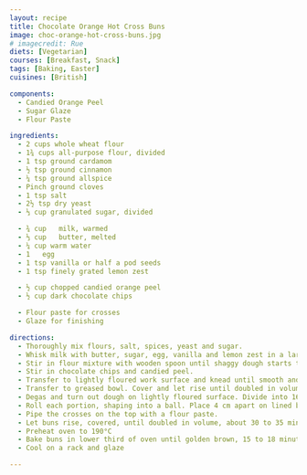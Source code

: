 ```yaml
---
layout: recipe
title: Chocolate Orange Hot Cross Buns
image: choc-orange-hot-cross-buns.jpg
# imagecredit: Rue
diets: [Vegetarian]
courses: [Breakfast, Snack]
tags: [Baking, Easter]
cuisines: [British]

components:
  - Candied Orange Peel
  - Sugar Glaze
  - Flour Paste

ingredients:
  - 2 cups whole wheat flour
  - 1¾ cups all-purpose flour, divided
  - 1 tsp ground cardamom
  - ½ tsp ground cinnamon
  - ¼ tsp ground allspice
  - Pinch ground cloves
  - 1 tsp salt
  - 2½ tsp dry yeast
  - ⅓ cup granulated sugar, divided

  - ¾ cup	milk, warmed
  - ⅓ cup	butter, melted
  - ¼ cup warm water
  - 1	egg
  - 1 tsp vanilla or half a pod seeds
  - 1 tsp finely grated lemon zest

  - ½ cup chopped candied orange peel
  - ½ cup dark chocolate chips

  - Flour paste for crosses
  - Glaze for finishing

directions:
  - Thoroughly mix flours, salt, spices, yeast and sugar.
  - Whisk milk with butter, sugar, egg, vanilla and lemon zest in a large bowl.
  - Stir in flour mixture with wooden spoon until shaggy dough starts to form, adding extra flour if dough is too sticky.
  - Stir in chocolate chips and candied peel.
  - Transfer to lightly floured work surface and knead until smooth and elastic, about 10 minutes.
  - Transfer to greased bowl. Cover and let rise until doubled in volume, about 45 to 60 minutes.
  - Degas and turn out dough on lightly floured surface. Divide into 16 equal portions.
  - Roll each portion, shaping into a ball. Place 4 cm apart on lined baking sheet.
  - Pipe the crosses on the top with a flour paste.
  - Let buns rise, covered, until doubled in volume, about 30 to 35 minutes.
  - Preheat oven to 190°C
  - Bake buns in lower third of oven until golden brown, 15 to 18 minutes.
  - Cool on a rack and glaze

---
```

